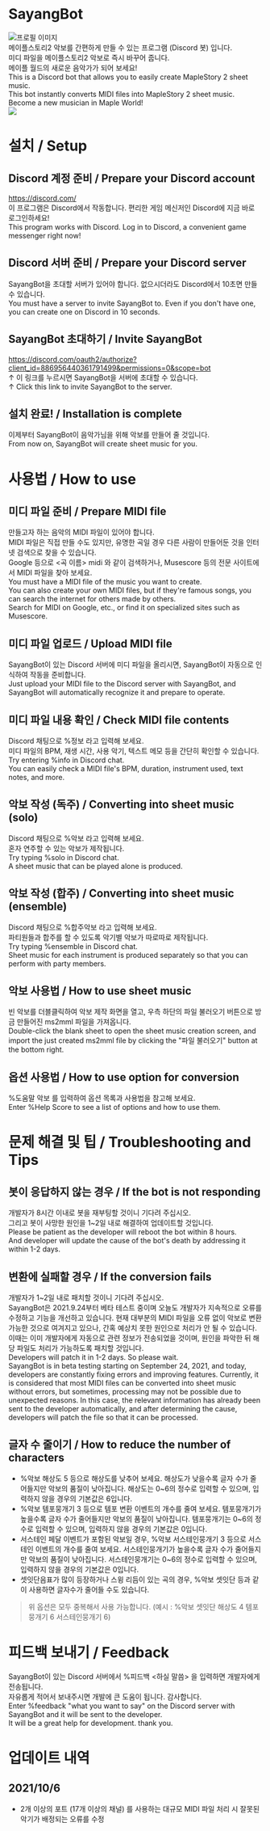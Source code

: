 # SayangBot

![프로필 이미지](https://imgur.com/2SaAubX)  
메이플스토리2 악보를 간편하게 만들 수 있는 프로그램 (Discord 봇) 입니다.  
미디 파일을 메이플스토리2 악보로 즉시 바꾸어 줍니다.  
메이플 월드의 새로운 음악가가 되어 보세요!  
This is a Discord bot that allows you to easily create MapleStory 2 sheet music.  
This bot instantly converts MIDI files into MapleStory 2 sheet music.  
Become a new musician in Maple World!  
![](https://imgur.com/mnjxZZ9)

# 설치 / Setup

## Discord 계정 준비 / Prepare your Discord account

https://discord.com/  
이 프로그램은 Discord에서 작동합니다. 편리한 게임 메신저인 Discord에 지금 바로 로그인하세요!  
This program works with Discord. Log in to Discord, a convenient game messenger right now!

## Discord 서버 준비 / Prepare your Discord server

SayangBot을 초대할 서버가 있어야 합니다. 없으시더라도 Discord에서 10초면 만들 수 있습니다.  
You must have a server to invite SayangBot to. Even if you don't have one, you can create one on Discord in 10 seconds.

## SayangBot 초대하기 / Invite SayangBot

https://discord.com/oauth2/authorize?client_id=886956440361791499&permissions=0&scope=bot  
↑ 이 링크를 누르시면 SayangBot을 서버에 초대할 수 있습니다.  
↑ Click this link to invite SayangBot to the server.

## 설치 완료! / Installation is complete

이제부터 SayangBot이 음악가님을 위해 악보를 만들어 줄 것입니다.  
From now on, SayangBot will create sheet music for you.


# 사용법 / How to use

## 미디 파일 준비 / Prepare MIDI file

만들고자 하는 음악의 MIDI 파일이 있어야 합니다.  
MIDI 파일은 직접 만들 수도 있지만, 유명한 곡일 경우 다른 사람이 만들어둔 것을 인터넷 검색으로 찾을 수 있습니다.  
Google 등으로 <곡 이름> midi 와 같이 검색하거나, Musescore 등의 전문 사이트에서 MIDI 파일을 찾아 보세요.  
You must have a MIDI file of the music you want to create.  
You can also create your own MIDI files, but if they're famous songs, you can search the internet for others made by others.  
Search for MIDI on Google, etc., or find it on specialized sites such as Musescore.

## 미디 파일 업로드 / Upload MIDI file

SayangBot이 있는 Discord 서버에 미디 파일을 올리시면, SayangBot이 자동으로 인식하여 작동을 준비합니다.  
Just upload your MIDI file to the Discord server with SayangBot, and SayangBot will automatically recognize it and prepare to operate.

## 미디 파일 내용 확인 / Check MIDI file contents

Discord 채팅으로 %정보 라고 입력해 보세요.  
미디 파일의 BPM, 재생 시간, 사용 악기, 텍스트 메모 등을 간단히 확인할 수 있습니다.  
Try entering %info in Discord chat.  
You can easily check a MIDI file's BPM, duration, instrument used, text notes, and more.

## 악보 작성 (독주) / Converting into sheet music (solo)

Discord 채팅으로 %악보 라고 입력해 보세요.  
혼자 연주할 수 있는 악보가 제작됩니다.  
Try typing %solo in Discord chat.  
A sheet music that can be played alone is produced.

## 악보 작성 (합주) / Converting into sheet music (ensemble)

Discord 채팅으로 %합주악보 라고 입력해 보세요.  
파티원들과 합주를 할 수 있도록 악기별 악보가 따로따로 제작됩니다.  
Try typing %ensemble in Discord chat.  
Sheet music for each instrument is produced separately so that you can perform with party members.

## 악보 사용법 / How to use sheet music

빈 악보를 더블클릭하여 악보 제작 화면을 열고, 우측 하단의 파일 불러오기 버튼으로 방금 만들어진 ms2mml 파일을 가져옵니다.  
Double-click the blank sheet to open the sheet music creation screen, and import the just created ms2mml file by clicking the "파일 불러오기" button at the bottom right.

## 옵션 사용법 / How to use option for conversion

%도움말 악보 를 입력하여 옵션 목록과 사용법을 참고해 보세요.  
Enter %Help Score to see a list of options and how to use them.

# 문제 해결 및 팁 / Troubleshooting and Tips

## 봇이 응답하지 않는 경우 / If the bot is not responding

개발자가 8시간 이내로 봇을 재부팅할 것이니 기다려 주십시오.  
그리고 봇이 사망한 원인을 1~2일 내로 해결하여 업데이트할 것입니다.  
Please be patient as the developer will reboot the bot within 8 hours.  
And developer will update the cause of the bot's death by addressing it within 1-2 days.

## 변환에 실패할 경우 / If the conversion fails

개발자가 1~2일 내로 패치할 것이니 기다려 주십시오.  
SayangBot은 2021.9.24부터 베타 테스트 중이며 오늘도 개발자가 지속적으로 오류를 수정하고 기능을 개선하고 있습니다. 현재 대부분의 MIDI 파일을 오류 없이 악보로 변환 가능한 것으로 여겨지고 있으나, 간혹 예상치 못한 원인으로 처리가 안 될 수 있습니다. 이때는 이미 개발자에게 자동으로 관련 정보가 전송되었을 것이며, 원인을 파악한 뒤 해당 파일도 처리가 가능하도록 패치할 것입니다.  
Developers will patch it in 1-2 days. So please wait.  
SayangBot is in beta testing starting on September 24, 2021, and today, developers are constantly fixing errors and improving features. Currently, it is considered that most MIDI files can be converted into sheet music without errors, but sometimes, processing may not be possible due to unexpected reasons. In this case, the relevant information has already been sent to the developer automatically, and after determining the cause, developers will patch the file so that it can be processed.

## 글자 수 줄이기 / How to reduce the number of characters

- %악보 해상도 5 등으로 해상도를 낮추어 보세요. 해상도가 낮을수록 글자 수가 줄어들지만 악보의 품질이 낮아집니다. 해상도는 0~6의 정수로 입력할 수 있으며, 입력하지 않을 경우의 기본값은 6입니다.
- %악보 템포뭉개기 3 등으로 템포 변환 이벤트의 개수를 줄여 보세요. 템포뭉개기가 높을수록 글자 수가 줄어들지만 악보의 품질이 낮아집니다. 템포뭉개기는 0~6의 정수로 입력할 수 있으며, 입력하지 않을 경우의 기본값은 0입니다.
- 서스테인 페달 이벤트가 포함된 악보일 경우, %악보 서스테인뭉개기 3 등으로 서스테인 이벤트의 개수를 줄여 보세요. 서스테인뭉개기가 높을수록 글자 수가 줄어들지만 악보의 품질이 낮아집니다. 서스테인뭉개기는 0~6의 정수로 입력할 수 있으며, 입력하지 않을 경우의 기본값은 0입니다.
- 셋잇단음표가 많이 등장하거나 스윙 리듬이 있는 곡의 경우, %악보 셋잇단 등과 같이 사용하면 글자수가 줄어들 수도 있습니다.
> 위 옵션은 모두 중복해서 사용 가능합니다. (예시 : %악보 셋잇단 해상도 4 템포뭉개기 6 서스테인뭉개기 6)

# 피드백 보내기 / Feedback

SayangBot이 있는 Discord 서버에서 %피드백 <하실 말씀> 을 입력하면 개발자에게 전송됩니다.  
자유롭게 적어서 보내주시면 개발에 큰 도움이 됩니다. 감사합니다.  
Enter %feedback "what you want to say" on the Discord server with SayangBot and it will be sent to the developer.  
It will be a great help for development. thank you.

# 업데이트 내역

## 2021/10/6

- 2개 이상의 포트 (17개 이상의 채널) 를 사용하는 대규모 MIDI 파일 처리 시 잘못된 악기가 배정되는 오류를 수정
